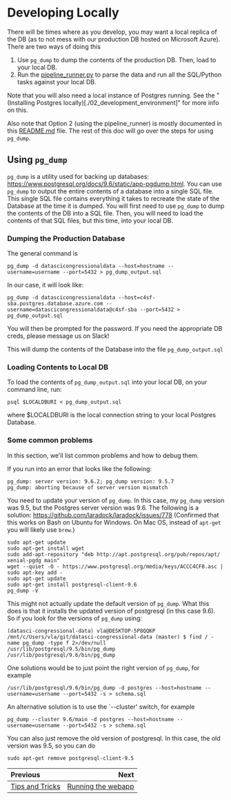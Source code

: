 # Developing Locally

There will be times where as you develop, you may want a local replica of the DB (as to not mess with our production DB hosted on Microsoft Azure). There are two ways of doing this

1. Use `pg_dump` to dump the contents of the production DB. Then, load to your local DB.
2. Run the [pipeline_runner.py](../pipeline/pipeline_runner.py) to parse the data and run all the SQL/Python tasks against your local DB.

Note that you will also need a local instance of Postgres running. See the "(Installing Postgres locally)[./02_development_environment]" for more info on this.

Also note that Option 2 (using the pipeline_runner) is mostly documented in this [README.md](../pipeline/README.md) file. The rest of this doc will go over the steps for using `pg_dump`.

## Using `pg_dump`

`pg_dump` is a utility used for backing up databases: https://www.postgresql.org/docs/9.6/static/app-pgdump.html. You can use `pg_dump` to output the entire contents of a database into a single SQL file. This single SQL file contains everything it takes to recreate the state of the Database at the time it is dumped. You will first need to use `pg_dump` to dump the contents of the DB into a SQL file. Then, you will need to load the contents of that SQL files, but this time, into your local DB.

### Dumping the Production Database
The general command is
```
pg_dump -d datascicongressionaldata --host=hostname --username=username --port=5432 > pg_dump_output.sql
```

In our case, it will look like:

```
pg_dump -d datascicongressionaldata --host=c4sf-sba.postgres.database.azure.com --username=datascicongressionaldata@c4sf-sba --port=5432 > pg_dump_output.sql
```

You will then be prompted for the password. If you need the appropriate DB creds, please message us on Slack!

This will dump the contents of the Database into the file `pg_dump_output.sql`

### Loading Contents to Local DB
To load the contents of `pg_dump_output.sql` into your local DB, on your command line, run:

```
psql $LOCALDBURI < pg_dump_output.sql
```

where $LOCALDBURI is the local connection string to your local Postgres Database.

### Some common problems
In this section, we'll list common problems and how to debug them.

If you run into an error that looks like the following:
```
pg_dump: server version: 9.6.2; pg_dump version: 9.5.7
pg_dump: aborting because of server version mismatch
```

You need to update your version of `pg_dump`. In this case, my `pg_dump` version was 9.5, but the Postgres server version was 9.6. The following is a solution: https://github.com/laradock/laradock/issues/778 (Confirmed that this works on Bash on Ubuntu for Windows. On Mac OS, instead of `apt-get` you will likely use `brew`.)

```
sudo apt-get update
sudo apt-get install wget
sudo add-apt-repository "deb http://apt.postgresql.org/pub/repos/apt/ xenial-pgdg main"
wget --quiet -O - https://www.postgresql.org/media/keys/ACCC4CF8.asc | sudo apt-key add -
sudo apt-get update
sudo apt-get install postgresql-client-9.6
pg_dump -V
```

This might not actually update the default version of `pg_dump`. What this does is that it installs the updated version of postgresql (in this case 9.6). So if you look for the versions of `pg_dump` using:

```
(datasci-congressional-data) vla@DESKTOP-5P8QQKP /mnt/c/Users/vla/git/datasci-congressional-data (master) $ find / -name pg_dump -type f 2>/dev/null
/usr/lib/postgresql/9.5/bin/pg_dump
/usr/lib/postgresql/9.6/bin/pg_dump
```

One solutions would be to just point the right version of `pg_dump`, for example

```
/usr/lib/postgresql/9.6/bin/pg_dump -d postgres --host=hostname --username=username --port=5432 -s > schema.sql
```

An alternative solution is to use the `--cluster' switch, for example

```
pg_dump --cluster 9.6/main -d postgres --host=hostname --username=username --port=5432 -s > schema.sql
```


You can also just remove the old version of postgresql. In this case, the old version was 9.5, so you can do
```
sudo apt-get remove postgresql-client-9.5
```

| Previous | Next |
|:---------|-----:|
| [Tips and Tricks](./03_tips_and_tricks.md) | [Running the webapp](./04_01_running_the_webapp.md) |
